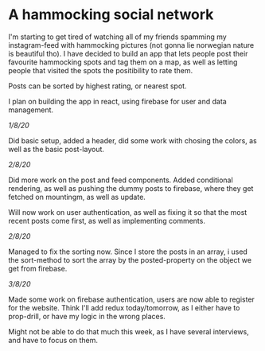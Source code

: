 <h1>A hammocking social network</h1>


I'm starting to get tired of watching all of my friends spamming my instagram-feed with hammocking pictures (not gonna lie norwegian nature is beautiful tho). I have decided to build an app that lets people post their favourite hammocking spots and tag them on a map, as well as letting people that visited the spots the positibility to rate them.

Posts can be sorted by highest rating, or nearest spot.

I plan on building the app in react, using firebase for user and data management.

<i>1/8/20</i>

Did basic setup, added a header, did some work with chosing the colors, as well as the basic post-layout.

<i>2/8/20</i>

Did more work on the post and feed components. Added conditional rendering, as well as pushing the dummy posts to firebase, where they get fetched on mountingm, as well as update. 

Will now work on user authentication, as well as fixing it so that the most recent posts come first, as well as implementing comments. 

<i>2/8/20</i>

Managed to fix the sorting now. Since I store the posts in an array, i used the sort-method to sort the array by the posted-property on the object we get from firebase. 

<i>3/8/20</i>

Made some work on firebase authentication, users are now able to register for the website. Think I'll add redux today/tomorrow, as I either have to prop-drill, or have my logic in the wrong places. 

Might not be able to do that much this week, as I have several interviews, and have to focus on them. 